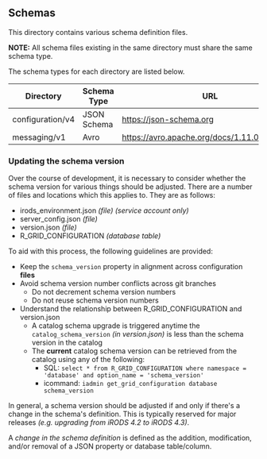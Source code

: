 ## Schemas

This directory contains various schema definition files.

**NOTE:** All schema files existing in the same directory must share the same schema type.

The schema types for each directory are listed below.

| Directory | Schema Type | URL |
|---|---|---|
| configuration/v4 | JSON Schema | https://json-schema.org |
| messaging/v1 | Avro | https://avro.apache.org/docs/1.11.0/spec.html |

### Updating the schema version

Over the course of development, it is necessary to consider whether the schema version for various things should be adjusted. There are a number of files and locations which this applies to. They are as follows:

- irods_environment.json _(file) (service account only)_
- server_config.json _(file)_
- version.json _(file)_
- R_GRID_CONFIGURATION _(database table)_

To aid with this process, the following guidelines are provided:

- Keep the `schema_version` property in alignment across configuration **files**
- Avoid schema version number conflicts across git branches
    - Do not decrement schema version numbers
    - Do not reuse schema version numbers
- Understand the relationship between R_GRID_CONFIGURATION and version.json
    - A catalog schema upgrade is triggered anytime the `catalog_schema_version` _(in version.json)_ is less than the schema version in the catalog
    - The **current** catalog schema version can be retrieved from the catalog using any of the following:
        - SQL: `select * from R_GRID_CONFIGURATION where namespace = 'database' and option_name = 'schema_version'`
        - icommand: `iadmin get_grid_configuration database schema_version`

In general, a schema version should be adjusted if and only if there's a change in the schema's definition. This is typically reserved for major releases _(e.g. upgrading from iRODS 4.2 to iRODS 4.3)_.

A _change in the schema definition_ is defined as the addition, modification, and/or removal of a JSON property or database table/column.
